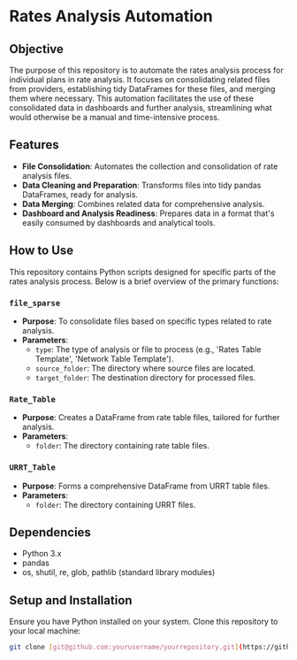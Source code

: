 # Rates Analysis Automation

## Objective

The purpose of this repository is to automate the rates analysis process for individual plans in rate analysis. It focuses on consolidating related files from providers, establishing tidy DataFrames for these files, and merging them where necessary. This automation facilitates the use of these consolidated data in dashboards and further analysis, streamlining what would otherwise be a manual and time-intensive process.

## Features

- **File Consolidation**: Automates the collection and consolidation of rate analysis files.
- **Data Cleaning and Preparation**: Transforms files into tidy pandas DataFrames, ready for analysis.
- **Data Merging**: Combines related data for comprehensive analysis.
- **Dashboard and Analysis Readiness**: Prepares data in a format that's easily consumed by dashboards and analytical tools.

## How to Use

This repository contains Python scripts designed for specific parts of the rates analysis process. Below is a brief overview of the primary functions:

### `file_sparse`

- **Purpose**: To consolidate files based on specific types related to rate analysis.
- **Parameters**:
  - `type`: The type of analysis or file to process (e.g., 'Rates Table Template', 'Network Table Template').
  - `source_folder`: The directory where source files are located.
  - `target_folder`: The destination directory for processed files.

### `Rate_Table`

- **Purpose**: Creates a DataFrame from rate table files, tailored for further analysis.
- **Parameters**:
  - `folder`: The directory containing rate table files.

### `URRT_Table`

- **Purpose**: Forms a comprehensive DataFrame from URRT table files.
- **Parameters**:
  - `folder`: The directory containing URRT files.

## Dependencies

- Python 3.x
- pandas
- os, shutil, re, glob, pathlib (standard library modules)

## Setup and Installation

Ensure you have Python installed on your system. Clone this repository to your local machine:

```bash
git clone [git@github.com:yourusername/yourrepository.git](https://github.com/Marc-Torchio/Rates_Analysis.git)](https://github.com/Marc-Torchio/Rates_Analysis.git)